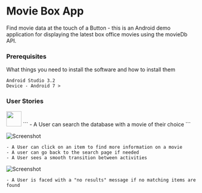 # Movie Box App

Find movie data at the touch of a Button - this is an Android demo application for displaying the latest box office movies using the movieDb API. 

### Prerequisites

What things you need to install the software and how to install them

```
Android Studio 3.2
Device - Android 7 > 
```
### User Stories
<img src="https://github.com/fashbot/movie_box_app/blob/master/GIf0.gif" width="40" height="40" />
```
- A User can search the database with a movie of their choice
```

![Screenshot](./gif01.gif)
```
- A User can click on an item to find more information on a movie
- A user can go back to the search page if needed
- A User sees a smooth transition between activities
```
![Screenshot](./gif02.gif)
```
- A User is faced with a "no results" message if no matching items are found
```
